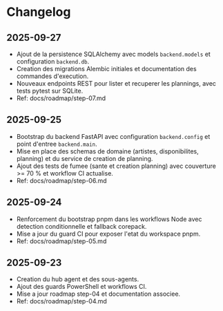 # Changelog

## 2025-09-27
- Ajout de la persistence SQLAlchemy avec models `backend.models` et configuration `backend.db`.
- Creation des migrations Alembic initiales et documentation des commandes d'execution.
- Nouveaux endpoints REST pour lister et recuperer les plannings, avec tests pytest sur SQLite.
- Ref: docs/roadmap/step-07.md

## 2025-09-25
- Bootstrap du backend FastAPI avec configuration `backend.config` et point d'entree `backend.main`.
- Mise en place des schemas de domaine (artistes, disponibilites, planning) et du service de creation de planning.
- Ajout des tests de fumee (sante et creation planning) avec couverture >= 70 % et workflow CI actualise.
- Ref: docs/roadmap/step-06.md

## 2025-09-24
- Renforcement du bootstrap pnpm dans les workflows Node avec detection conditionnelle et fallback corepack.
- Mise a jour du guard CI pour exposer l'etat du workspace pnpm.
- Ref: docs/roadmap/step-05.md

## 2025-09-23
- Creation du hub agent et des sous-agents.
- Ajout des guards PowerShell et workflows CI.
- Mise a jour roadmap step-04 et documentation associee.
- Ref: docs/roadmap/step-04.md
